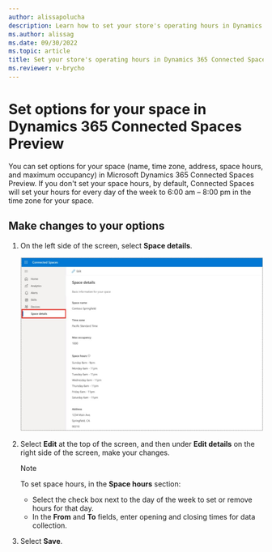 ```yaml
---
author: alissapolucha
description: Learn how to set your store's operating hours in Dynamics 365 Connected Spaces Preview
ms.author: alissag
ms.date: 09/30/2022
ms.topic: article
title: Set your store's operating hours in Dynamics 365 Connected Spaces Preview
ms.reviewer: v-brycho
---
```


# Set options for your space in Dynamics 365 Connected Spaces Preview

You can set options for your space (name, time zone, address, space hours, and maximum occupancy) in Microsoft Dynamics 365 Connected Spaces Preview. If you don't set your space hours, by default, Connected Spaces will set your hours for every day of the week to 6:00 am – 8:00 pm in the time zone for your space.

## Make changes to your options

1. On the left side of the screen, select **Space details**.

    ![Screenshot of Settings and operating hours](media/space-details.JPG "Screenshot of Settings and operating hours")

2. Select **Edit** at the top of the screen, and then under **Edit details** on the right side of the screen, make your changes.

    > [!NOTE]
    > To set space hours, in the **Space hours** section:     
    > - Select the check box next to the day of the week to set or remove hours for that day.
    > - In the **From** and **To** fields, enter opening and closing times for data collection. 

4. Select **Save**. 

